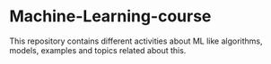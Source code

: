 # Machine-Learning-course
This repository contains different activities about ML like algorithms, models, examples and topics related about this.

